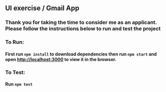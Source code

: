 ## UI exercise / Gmail App

### Thank you for taking the time to consider me as an applicant. Please follow the instructions below to run and test the project

### To Run:

#### First run `npm install` to download dependencies then run `npm start` and open [http://localhost:3000](http://localhost:3000) to view it in the browser.

### To Test:

#### Run `npm test`
